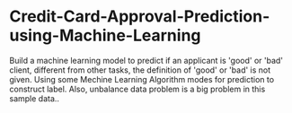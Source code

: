 # Credit-Card-Approval-Prediction-using-Machine-Learning
Build a machine learning model to predict if an applicant is 'good' or 'bad' client, different from other tasks, the definition of 'good' or 'bad' is not given. Using some Mechine Learning Algorithm modes for prediction to construct label. Also, unbalance data problem is a big problem in this sample data..
